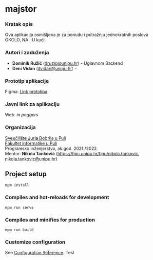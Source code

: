 # majstor

### Kratak opis

Ova aplikacija osmišljena je za ponudu i potražnju jednokratnih poslova OKOLO, NA i U kući.

### Autori i zaduženja

- **Dominik Ružić** (druzic@unipu.hr) - Uglavnom Backend
- **Deni Vidan** (dvidan@unipu.hr) -

### Prototip aplikacije

Figma: [Link prototipa](https://www.figma.com/proto/JJUvr0EqYjv6U2JxNTIUED/Skica?scaling=min-zoom&page-id=0%3A1&starting-point-node-id=91%3A5&node-id=91%3A5)

### Javni link za aplikaciju

Web: _in poggers_

### Organizacija

[Sveučilište Jurja Dobrile u Puli](http://www.unipu.hr/)  
[Fakultet informatike u Puli](https://fipu.unipu.hr/)  
Programsko inženjerstvo, ak.god. 2021./2022.  
Mentor: **Nikola Tanković** (https://fipu.unipu.hr/fipu/nikola.tankovic, nikola.tankovic@unipu.hr)

## Project setup

```
npm install
```

### Compiles and hot-reloads for development

```
npm run serve
```

### Compiles and minifies for production

```
npm run build
```

### Customize configuration

See [Configuration Reference](https://cli.vuejs.org/config/).
Test
